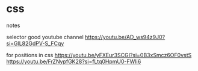 # css
notes

selector good youtube channel
https://youtu.be/AD_ws94z9J0?si=GlL82GdPV-S_FCqy

for positions in css
https://youtu.be/yFXEur3SCGI?si=0B3xSmcz6OF0vstS
https://youtu.be/FrZNypfGK28?si=fLtq0HpmU0-FWIi6